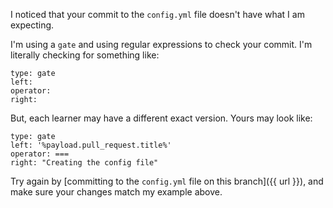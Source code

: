 I noticed that your commit to the `config.yml` file doesn't have what I am expecting.

I'm using a `gate` and using regular expressions to check your commit. I'm literally checking for something like:

```
type: gate
left:
operator:
right:
```

But, each learner may have a different exact version. Yours may look like:

```
type: gate
left: '%payload.pull_request.title%'
operator: ===
right: "Creating the config file"
```

Try again by [committing to the `config.yml` file on this branch]({{ url }}), and make sure your changes match my example above.